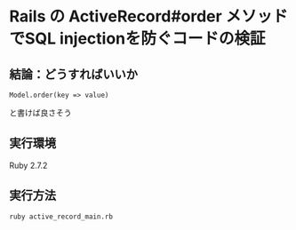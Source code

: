 # Rails の ActiveRecord#order メソッドでSQL injectionを防ぐコードの検証

## 結論：どうすればいいか

```
Model.order(key => value)
```

と書けば良さそう

## 実行環境

Ruby 2.7.2

## 実行方法

```
ruby active_record_main.rb
```
